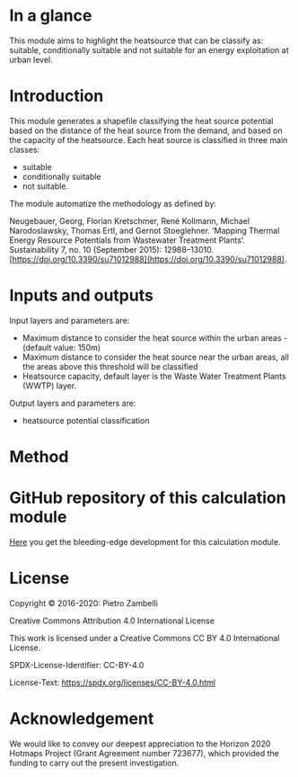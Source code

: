 # In a glance


This module aims to highlight the heatsource that can be classify as: suitable, conditionally suitable and not suitable for an energy exploitation at urban level.


# Introduction

This module generates a shapefile classifying the heat source potential based on the distance of the heat source from the demand, and based on the capacity of the heatsource. Each heat source is classified in three main classes:
- suitable
- conditionally suitable
- not suitable.


The module automatize the methodology as defined by:

Neugebauer, Georg, Florian Kretschmer, René Kollmann, Michael Narodoslawsky, Thomas Ertl, and Gernot Stoeglehner. ‘Mapping Thermal Energy Resource Potentials from Wastewater Treatment Plants’. Sustainability 7, no. 10 (September 2015): 12988–13010. [https://doi.org/10.3390/su71012988](https://doi.org/10.3390/su71012988).


# Inputs and outputs

Input layers and parameters are:

- Maximum distance to consider the heat source within the urban areas - (default value: 150m)
- Maximum distance to consider the heat source near the urban areas, all the areas above this threshold will be classified 
- Heatsource capacity, default layer is the Waste Water Treatment Plants (WWTP) layer.

Output layers and parameters are:
- heatsource potential classification 


# Method

# GitHub repository of this calculation module

[Here](https://github.com/HotMaps/heatsource_potential) you get the bleeding-edge development for this calculation module.

# License

Copyright © 2016-2020: Pietro Zambelli

Creative Commons Attribution 4.0 International License

This work is licensed under a Creative Commons CC BY 4.0 International License.

SPDX-License-Identifier: CC-BY-4.0

License-Text: https://spdx.org/licenses/CC-BY-4.0.html

# Acknowledgement

We would like to convey our deepest appreciation to the Horizon 2020 Hotmaps Project (Grant Agreement number 723677), which provided the funding to carry out the present investigation.
